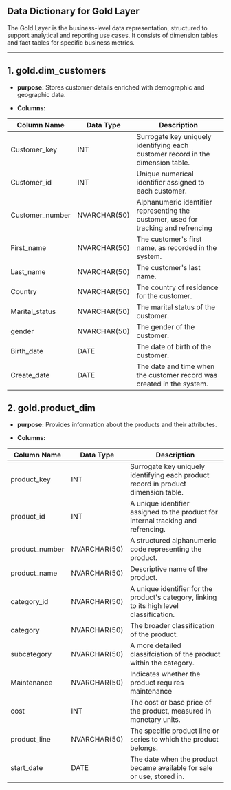## Data Dictionary for Gold Layer 

The Gold Layer is the business-level data representation, structured to support analytical and reporting use cases. It consists of dimension
tables and fact tables for specific business metrics.

----------------------------------------------------------------------------------------------------------------------------------------------------

## 1. gold.dim_customers
- **purpose:** Stores customer details enriched with demographic and geographic data.


- **Columns:**

|   Column Name         |    Data Type              |                                     Description                                        |
|-----------------------|---------------------------|----------------------------------------------------------------------------------------|
|  Customer_key         |   INT                     |  Surrogate key uniquely identifying each customer record in the dimension table.       |
|  Customer_id          |   INT                     |  Unique numerical identifier assigned to each customer.                                |                       
|  Customer_number      |   NVARCHAR(50)            |  Alphanumeric identifier representing the customer, used for tracking and refrencing   |
|  First_name           |   NVARCHAR(50)            |  The customer's first name, as recorded in the system.                                 |
|  Last_name            |   NVARCHAR(50)            |  The customer's last name.                                                             |
|  Country              |   NVARCHAR(50)            |  The country of residence for the customer.                                            |
|  Marital_status       |   NVARCHAR(50)            |  The marital status of the customer.                                                   |
|  gender               |   NVARCHAR(50)            |  The gender of the customer.                                                           |
|  Birth_date           |   DATE                    |  The date of birth of the customer.                                                    |
|  Create_date          |   DATE                    |  The date and time when the customer record was created in the system.                 |                   

##

## 2. gold.product_dim
- **purpose:** Provides information about the products and their attributes.

- **Columns:**

|   Column Name         |    Data Type              |                                     Description                                            |
|-----------------------|---------------------------|--------------------------------------------------------------------------------------------|
|  product_key          |   INT                     |  Surrogate key uniquely identifying each product record in product dimension table.        |
|  product_id           |   INT                     |  A unique identifier assigned to the product for internal tracking and refrencing.         |            
|  product_number       |   NVARCHAR(50)            |  A structured alphanumeric code representing the product.                                  |
|  product_name         |   NVARCHAR(50)            |  Descriptive name of the product.                                                          |
|  category_id          |   NVARCHAR(50)            |  A unique identifier for the product's category, linking to its high level classification. |                 
|  category             |   NVARCHAR(50)            |  The broader classification of the product.                                                |
|  subcategory          |   NVARCHAR(50)            |  A more detailed classifciation of the product within the category.                        |
|  Maintenance          |   NVARCHAR(50)            |  Indicates whether the product requires maintenance                                        |
|  cost                 |   INT                     |  The cost or base price of the product, measured in monetary units.                        |
|  product_line         |   NVARCHAR(50)            |  The specific product line or series to which the product belongs.                         |  
|  start_date           |   DATE                    |  The date when the product became available for sale or use, stored in.                    |
